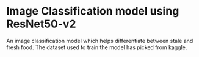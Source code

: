 # Image Classification model using ResNet50-v2

An image classification model which helps differentiate between stale and fresh food. 
The dataset used to train the model has picked from kaggle.